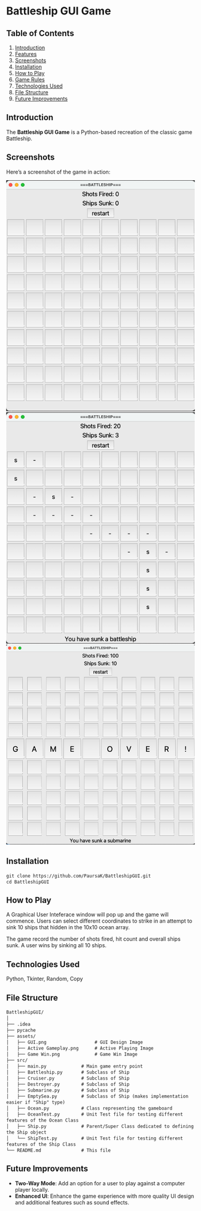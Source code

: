 # Battleship GUI Game

## Table of Contents
1. [Introduction](#introduction)
2. [Features](#features)
3. [Screenshots](#screenshots)
4. [Installation](#installation)
5. [How to Play](#how-to-play)
6. [Game Rules](#game-rules)
7. [Technologies Used](#technologies-used)
8. [File Structure](#file-structure)
9. [Future Improvements](#future-improvements)

## Introduction

The **Battleship GUI Game** is a Python-based recreation of the classic game Battleship.

## Screenshots
Here’s a screenshot of the game in action:

![Gameplay Screenshot](./assets/GUI.png)
![Gameplay Screenshot](./assets/Active%20Gameplay.png)
![Gameplay Screenshot](./assets/Game%20Win.png)

## Installation
```
git clone https://github.com/PaursaK/BattleshipGUI.git
cd BattleshipGUI
```

## How to Play

A Graphical User Inteferace window will pop up and the game will commence. Users can select different coordinates to strike in an attempt to sink 10 ships that hidden in the 10x10 ocean array.

The game record the number of shots fired, hit count and overall ships sunk. A user wins by sinking all 10 ships.

## Technologies Used

Python, Tkinter, Random, Copy

## File Structure
```
BattleshipGUI/
│
├── .idea
├── pycache
├── assets/
│   ├── GUI.png                  # GUI Design Image
│   ├── Active Gameplay.png      # Active Playing Image
│   ├── Game Win.png             # Game Win Image
├── src/
│   ├── main.py             # Main game entry point
│   ├── Battleship.py       # Subclass of Ship 
│   ├── Cruiser.py          # Subclass of Ship 
│   ├── Destroyer.py        # Subclass of Ship 
│   ├── Submarine.py        # Subclass of Ship
│   ├── EmptySea.py         # Subclass of Ship (makes implementation easier if "Ship" type)
│   ├── Ocean.py            # Class representing the gameboard
│   ├── OceanTest.py        # Unit Test file for testing different features of the Ocean Class 
│   ├── Ship.py             # Parent/Super Class dedicated to defining the Ship object
│   └── ShipTest.py         # Unit Test file for testing different features of the Ship Class 
└── README.md               # This file
```

## Future Improvements
- **Two-Way Mode**: Add an option for a user to play against a computer player locally.
- **Enhanced UI**: Enhance the game experience with more quality UI design and additional features such as sound effects.


